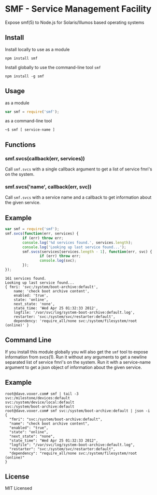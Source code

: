 SMF - Service Management Facility
=================================

Expose smf(5) to Node.js for Solaris/Illumos based operating systems

Install
------

Install locally to use as a module

    npm install smf

Install globally to use the command-line tool `smf`

    npm install -g smf

Usage
-----

as a module

``` js
var smf = require('smf');
```

as a command-line tool

    ~$ smf [ service-name ]

Functions
---------

### smf.svcs(callback(err, services))

Call `smf.svcs` with a single callback argument to get a list of service fmri's
on the system.

### smf.svcs('name', callback(err, svc))

Call `smf.svcs` with a service name and a callback to get information
about the given service.

Example
-------

``` js
var smf = require('smf');
smf.svcs(function(err, services) {
        if (err) throw err;
        console.log('%d services found.', services.length);
        console.log('Looking up last service found...');
        smf.svcs(services[services.length - 1], function(err, svc) {
                if (err) throw err;
                console.log(svc);
        });
});
```

    161 services found.
    Looking up last service found...
    { fmri: 'svc:/system/boot-archive:default',
        name: 'check boot archive content',
        enabled: 'true',
        state: 'online',
        next_state: 'none',
        state_time: 'Wed Apr 25 01:32:33 2012',
        logfile: '/var/svc/log/system-boot-archive:default.log',
        restarter: 'svc:/system/svc/restarter:default',
        dependency: 'require_all/none svc:/system/filesystem/root (online)' }

Command Line
------------

If you install this module globally you will also get the `smf`
tool to expose information from svcs(1).  Run it without
any arguments to get a newline separated list of service fmri's
on the system.  Run it with a service-name argument to get a json
object of information about the given service.

Example
-------

    root@dave.voxer.com# smf | tail -3
    svc:/milestone/devices:default
    svc:/system/device/local:default
    svc:/system/boot-archive:default
    root@dave.voxer.com# smf svc:/system/boot-archive:default | json -i
    {
      "fmri": "svc:/system/boot-archive:default",
      "name": "check boot archive content",
      "enabled": "true",
      "state": "online",
      "next_state": "none",
      "state_time": "Wed Apr 25 01:32:33 2012",
      "logfile": "/var/svc/log/system-boot-archive:default.log",
      "restarter": "svc:/system/svc/restarter:default",
      "dependency": "require_all/none svc:/system/filesystem/root (online)"
    }

License
-------

MIT Licensed
